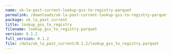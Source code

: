 ```yaml
---
name: uk-la-past-current-lookup-gss-to-registry-parquet
permalink: /downloads/uk-la-past-current-lookup-gss-to-registry-parquet/0_1_2
package: uk_la_past_current
title: lookup_gss_to_registry
filename: lookup_gss_to_registry.parquet
version: 0.1.2
full_version: 0.1.2
file: /data/uk_la_past_current/0.1.2/lookup_gss_to_registry.parquet
---
```

